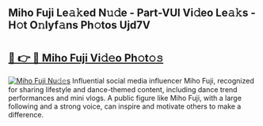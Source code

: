 ## Miho Fuji Le𝚊𝚔ed N𝚞𝚍e - Part-VUl Vi𝚍eo Le𝚊𝚔s - H𝚘t O𝚗lyf𝚊ns Ph𝚘tos Ujd7V

# <h2><a href="http://hf5wco.feru.top/?c=Miho+Fuji">🔗 👉 🔴 Miho Fuji Vi𝚍𝚎o Ph𝚘t𝚘𝚜</a></h2>

[![Miho Fuji Nu𝚍𝚎s](https://i.imgur.com/0TWrTi3.gif)](http://hf5wco.feru.top/?c=Miho+Fuji)
Influential social media influencer Miho Fuji, recognized for sharing lifestyle and dance-themed content, including dance trend performances and mini vlogs. A public figure like Miho Fuji, with a large following and a strong voice, can inspire and motivate others to make a difference. 
